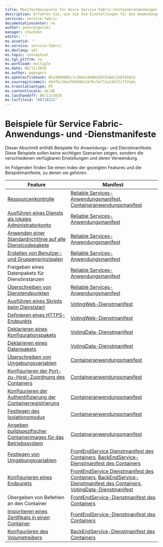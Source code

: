 ```yaml
---
title: Manifestbeispiele für Azure Service Fabric-Containeranwendungen | Microsoft Docs
description: Erfahren Sie, wie Sie die Einstellungen für das Anwendungs- und Dienstmanifest für eine Service Fabric-Anwendung konfigurieren.
services: service-fabric
documentationcenter: na
author: peterpogorski
manager: chackdan
editor: ''
ms.assetid: ''
ms.service: service-fabric
ms.devlang: xml
ms.topic: conceptual
ms.tgt_pltfrm: na
ms.workload: multiple
ms.date: 06/11/2018
ms.author: pepogors
ms.openlocfilehash: 85a3066095cfc30da19b06d26f41bdc156f85832
ms.sourcegitcommit: d4dfbc34a1f03488e1b7bc5e711a11b72c717ada
ms.translationtype: HT
ms.contentlocale: de-DE
ms.lasthandoff: 06/13/2019
ms.locfileid: "60718222"
---
```

# <a name="service-fabric-application-and-service-manifest-examples"></a>Beispiele für Service Fabric-Anwendungs- und -Dienstmanifeste
Dieser Abschnitt enthält Beispiele für Anwendungs- und Dienstmanifeste. Diese Beispiele sollen keine wichtigen Szenarien zeigen, sondern die verschiedenen verfügbaren Einstellungen und deren Verwendung. 

Im Folgenden finden Sie einen Index der gezeigten Features und die Beispielmanifeste, zu denen sie gehören.

|Feature|Manifest|
|---|---|
|[Ressourcenkontrolle](service-fabric-resource-governance.md)|[Reliable Services-Anwendungsmanifest](service-fabric-manifest-example-reliable-services-app.md#application-manifest), [Containeranwendungsmanifest](service-fabric-manifest-example-container-app.md#application-manifest)|
|[Ausführen eines Diensts als lokales Administratorkonto](service-fabric-application-runas-security.md)|[Reliable Services-Anwendungsmanifest](service-fabric-manifest-example-reliable-services-app.md#application-manifest)|
|[Anwenden einer Standardrichtlinie auf alle Dienstcodepakete](service-fabric-application-runas-security.md#apply-a-default-policy-to-all-service-code-packages)|[Reliable Services-Anwendungsmanifest](service-fabric-manifest-example-reliable-services-app.md#application-manifest)|
|[Erstellen von Benutzer- und Gruppenprinzipalen](service-fabric-application-runas-security.md)|[Reliable Services-Anwendungsmanifest](service-fabric-manifest-example-reliable-services-app.md#application-manifest)|
|Freigeben eines Datenpakets für Dienstinstanzen|[Reliable Services-Anwendungsmanifest](service-fabric-manifest-example-reliable-services-app.md#application-manifest)|
|[Überschreiben von Dienstendpunkten](service-fabric-service-manifest-resources.md#overriding-endpoints-in-servicemanifestxml)|[Reliable Services-Anwendungsmanifest](service-fabric-manifest-example-reliable-services-app.md#application-manifest)|
|[Ausführen eines Skripts beim Dienststart](service-fabric-run-script-at-service-startup.md)|[VotingWeb-Dienstmanifest](service-fabric-manifest-example-reliable-services-app.md#votingweb-service-manifest)|
|[Definieren eines HTTPS-Endpunkts](service-fabric-tutorial-dotnet-app-enable-https-endpoint.md#define-an-https-endpoint-in-the-service-manifest)|[VotingWeb-Dienstmanifest](service-fabric-manifest-example-reliable-services-app.md#votingweb-service-manifest)|
|[Deklarieren eines Konfigurationspakets](service-fabric-application-and-service-manifests.md)|[VotingData-Dienstmanifest](service-fabric-manifest-example-reliable-services-app.md#votingdata-service-manifest)|
|[Deklarieren eines Datenpakets](service-fabric-application-and-service-manifests.md)|[VotingData-Dienstmanifest](service-fabric-manifest-example-reliable-services-app.md#votingdata-service-manifest)|
|[Überschreiben von Umgebungsvariablen](service-fabric-get-started-containers.md#configure-and-set-environment-variables)|[Containeranwendungsmanifest](service-fabric-manifest-example-container-app.md#application-manifest)|
|[Konfigurieren der Port-zu-Host-Zuordnung des Containers](service-fabric-get-started-containers.md#configure-container-port-to-host-port-mapping-and-container-to-container-discovery)| [Containeranwendungsmanifest](service-fabric-manifest-example-container-app.md#application-manifest)|
|[Konfigurieren der Authentifizierung der Containerregistrierung](service-fabric-get-started-containers.md#configure-container-registry-authentication)|[Containeranwendungsmanifest](service-fabric-manifest-example-container-app.md#application-manifest)|
|[Festlegen des Isolationsmodus](service-fabric-get-started-containers.md#configure-isolation-mode)|[Containeranwendungsmanifest](service-fabric-manifest-example-container-app.md#application-manifest)|
|[Angeben buildspezifischer Containerimages für das Betriebssystem](service-fabric-get-started-containers.md#specify-os-build-specific-container-images)|[Containeranwendungsmanifest](service-fabric-manifest-example-container-app.md#application-manifest)|
|[Festlegen von Umgebungsvariablen](service-fabric-get-started-containers.md#configure-and-set-environment-variables)|[FrontEndService Dienstmanifest des Containers](service-fabric-manifest-example-container-app.md#frontendservice-service-manifest), [BackEndService-Dienstmanifest des Containers](service-fabric-manifest-example-container-app.md#backendservice-service-manifest)|
|[Konfigurieren eines Endpunkts](service-fabric-get-started-containers.md#configure-communication)|[FrontEndService Dienstmanifest des Containers](service-fabric-manifest-example-container-app.md#frontendservice-service-manifest), [BackEndService-Dienstmanifest des Containers](service-fabric-manifest-example-container-app.md#backendservice-service-manifest), [VotingData-Dienstmanifest](service-fabric-manifest-example-reliable-services-app.md#votingdata-service-manifest)|
|Übergeben von Befehlen an den Container|[FrontEndService-Dienstmanifest des Containers](service-fabric-manifest-example-container-app.md#frontendservice-service-manifest)|
|[Importieren eines Zertifikats in einen Container](service-fabric-securing-containers.md)|[FrontEndService-Dienstmanifest des Containers](service-fabric-manifest-example-container-app.md#frontendservice-service-manifest)|
|[Konfigurieren des Volumetreibers](service-fabric-containers-volume-logging-drivers.md)|[BackEndService-Dienstmanifest des Containers](service-fabric-manifest-example-container-app.md#backendservice-service-manifest)|

